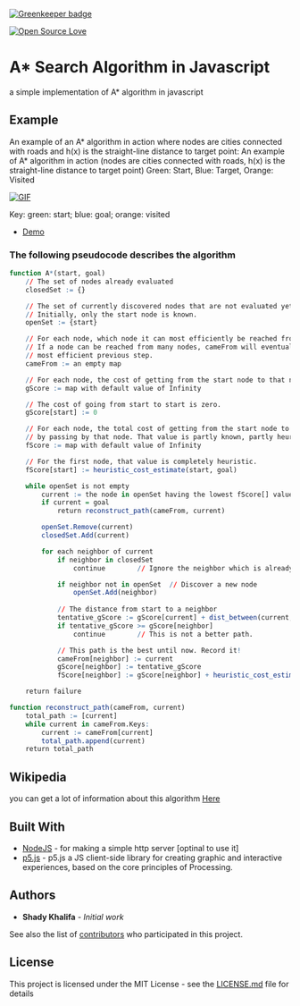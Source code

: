 

[![Greenkeeper badge](https://badges.greenkeeper.io/shekohex/a-star-algorithm-js.svg)](https://greenkeeper.io/)

[![Open Source Love](https://badges.frapsoft.com/os/v1/open-source.png?v=103)](https://github.com/ellerbrock/open-source-badges/)

# A* Search Algorithm in Javascript
 a simple implementation of A* algorithm in javascript

## Example
An example of an A* algorithm in action where nodes are cities connected with roads and h(x) is the straight-line distance to target point:
An example of A* algorithm in action (nodes are cities connected with roads, h(x) is the straight-line distance to target point) Green: Start, Blue: Target, Orange: Visited

[![GIF](https://upload.wikimedia.org/wikipedia/commons/9/98/AstarExampleEn.gif)](https://en.wikipedia.org/wiki/A*_search_algorithm)


Key: green: start; blue: goal; orange: visited

* [Demo](https://shekohex.github.io/a-star-algorithm-js/public/)

  
### The following pseudocode describes the algorithm

```r
function A*(start, goal)
    // The set of nodes already evaluated
    closedSet := {}

    // The set of currently discovered nodes that are not evaluated yet.
    // Initially, only the start node is known.
    openSet := {start}

    // For each node, which node it can most efficiently be reached from.
    // If a node can be reached from many nodes, cameFrom will eventually contain the
    // most efficient previous step.
    cameFrom := an empty map

    // For each node, the cost of getting from the start node to that node.
    gScore := map with default value of Infinity

    // The cost of going from start to start is zero.
    gScore[start] := 0

    // For each node, the total cost of getting from the start node to the goal
    // by passing by that node. That value is partly known, partly heuristic.
    fScore := map with default value of Infinity

    // For the first node, that value is completely heuristic.
    fScore[start] := heuristic_cost_estimate(start, goal)

    while openSet is not empty
        current := the node in openSet having the lowest fScore[] value
        if current = goal
            return reconstruct_path(cameFrom, current)

        openSet.Remove(current)
        closedSet.Add(current)

        for each neighbor of current
            if neighbor in closedSet
                continue		// Ignore the neighbor which is already evaluated.

            if neighbor not in openSet	// Discover a new node
                openSet.Add(neighbor)
            
            // The distance from start to a neighbor
            tentative_gScore := gScore[current] + dist_between(current, neighbor)
            if tentative_gScore >= gScore[neighbor]
                continue		// This is not a better path.

            // This path is the best until now. Record it!
            cameFrom[neighbor] := current
            gScore[neighbor] := tentative_gScore
            fScore[neighbor] := gScore[neighbor] + heuristic_cost_estimate(neighbor, goal) 

    return failure

function reconstruct_path(cameFrom, current)
    total_path := [current]
    while current in cameFrom.Keys:
        current := cameFrom[current]
        total_path.append(current)
    return total_path
```
## Wikipedia
you can get a lot of information about this algorithm [Here](https://en.wikipedia.org/wiki/A*_search_algorithm)

## Built With

* [NodeJS](https://nodejs.org) - for making a simple http server [optinal to use it]
* [p5.js](https://p5js.org) - p5.js a JS client-side library for creating graphic and interactive experiences, based on the core principles of Processing.

## Authors

* **Shady Khalifa** - *Initial work*

See also the list of [contributors](https://github.com/your/project/contributors) who participated in this project.

## License

This project is licensed under the MIT License - see the [LICENSE.md](LICENSE.md) file for details
